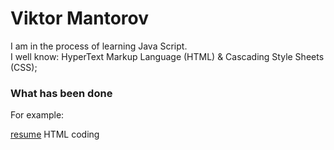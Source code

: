Viktor Mantorov
================== 
<p>I am in the process of learning Java Script.<br/>
I well know: HyperText Markup Language (HTML) & Cascading Style Sheets (CSS);</p>

<h3>What has been done</h3>

<p>For example:</p>
<a href='http://bik-top.github.com'>resume</a> HTML coding
